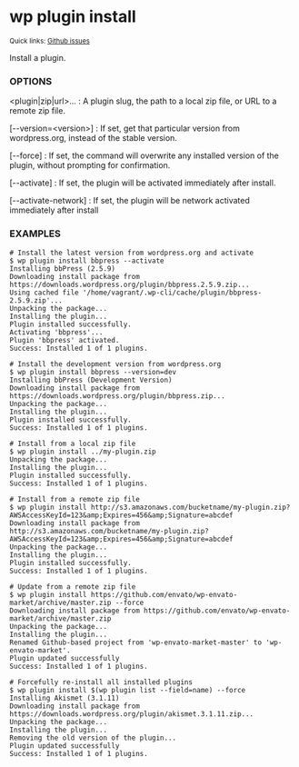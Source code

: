# wp plugin install

<small>Quick links: <a href="https://github.com/issues?q=is%3Aopen+label%3Acommand%3Aplugin-install+sort%3Aupdated-desc+org%3Awp-cli">Github issues</a></small>

Install a plugin.

### OPTIONS

&lt;plugin|zip|url&gt;...
: A plugin slug, the path to a local zip file, or URL to a remote zip file.

[\--version=&lt;version&gt;]
: If set, get that particular version from wordpress.org, instead of the
stable version.

[\--force]
: If set, the command will overwrite any installed version of the plugin, without prompting
for confirmation.

[\--activate]
: If set, the plugin will be activated immediately after install.

[\--activate-network]
: If set, the plugin will be network activated immediately after install

### EXAMPLES

    # Install the latest version from wordpress.org and activate
    $ wp plugin install bbpress --activate
    Installing bbPress (2.5.9)
    Downloading install package from https://downloads.wordpress.org/plugin/bbpress.2.5.9.zip...
    Using cached file '/home/vagrant/.wp-cli/cache/plugin/bbpress-2.5.9.zip'...
    Unpacking the package...
    Installing the plugin...
    Plugin installed successfully.
    Activating 'bbpress'...
    Plugin 'bbpress' activated.
    Success: Installed 1 of 1 plugins.

    # Install the development version from wordpress.org
    $ wp plugin install bbpress --version=dev
    Installing bbPress (Development Version)
    Downloading install package from https://downloads.wordpress.org/plugin/bbpress.zip...
    Unpacking the package...
    Installing the plugin...
    Plugin installed successfully.
    Success: Installed 1 of 1 plugins.

    # Install from a local zip file
    $ wp plugin install ../my-plugin.zip
    Unpacking the package...
    Installing the plugin...
    Plugin installed successfully.
    Success: Installed 1 of 1 plugins.

    # Install from a remote zip file
    $ wp plugin install http://s3.amazonaws.com/bucketname/my-plugin.zip?AWSAccessKeyId=123&amp;Expires=456&amp;Signature=abcdef
    Downloading install package from http://s3.amazonaws.com/bucketname/my-plugin.zip?AWSAccessKeyId=123&amp;Expires=456&amp;Signature=abcdef
    Unpacking the package...
    Installing the plugin...
    Plugin installed successfully.
    Success: Installed 1 of 1 plugins.

    # Update from a remote zip file
    $ wp plugin install https://github.com/envato/wp-envato-market/archive/master.zip --force
    Downloading install package from https://github.com/envato/wp-envato-market/archive/master.zip
    Unpacking the package...
    Installing the plugin...
    Renamed Github-based project from 'wp-envato-market-master' to 'wp-envato-market'.
    Plugin updated successfully
    Success: Installed 1 of 1 plugins.

    # Forcefully re-install all installed plugins
    $ wp plugin install $(wp plugin list --field=name) --force
    Installing Akismet (3.1.11)
    Downloading install package from https://downloads.wordpress.org/plugin/akismet.3.1.11.zip...
    Unpacking the package...
    Installing the plugin...
    Removing the old version of the plugin...
    Plugin updated successfully
    Success: Installed 1 of 1 plugins.



